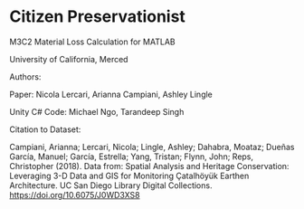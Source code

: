 # Citizen Preservationist
M3C2 Material Loss Calculation for MATLAB

University of California, Merced

Authors:

Paper: Nicola Lercari, Arianna Campiani, Ashley Lingle

Unity C# Code: Michael Ngo, Tarandeep Singh

Citation to Dataset:

Campiani, Arianna; Lercari, Nicola; Lingle, Ashley; Dahabra, Moataz; Dueñas García, Manuel; García, Estrella; Yang, Tristan; Flynn, John; Reps, Christopher (2018). Data from: Spatial Analysis and Heritage Conservation: Leveraging 3-D Data and GIS for Monitoring Çatalhöyük Earthen Architecture. UC San Diego Library Digital Collections. https://doi.org/10.6075/J0WD3XS8
